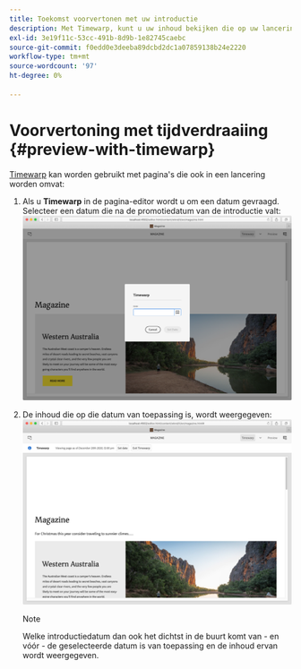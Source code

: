 ```yaml
---
title: Toekomst voorvertonen met uw introductie
description: Met Timewarp, kunt u uw inhoud bekijken die op uw lanceringen wordt gebaseerd.
exl-id: 3e19f11c-53cc-491b-8d9b-1e82745caebc
source-git-commit: f0edd0e3deeba89dcbd2dc1a07859138b24e2220
workflow-type: tm+mt
source-wordcount: '97'
ht-degree: 0%

---
```


# Voorvertoning met tijdverdraaiing {#preview-with-timewarp}

[Timewarp](/help/sites-cloud/authoring/features/page-versions.md#timewarp) kan worden gebruikt met pagina&#39;s die ook in een lancering worden omvat:

1. Als u **Timewarp** in de pagina-editor wordt u om een datum gevraagd. Selecteer een datum die na de promotiedatum van de introductie valt:
   ![Navigeren door Starten vanuit de Pagina-editor](/help/sites-cloud/authoring/assets/launches-timewarp-01.png)

1. De inhoud die op die datum van toepassing is, wordt weergegeven:
   ![Navigeren door Starten vanuit de Pagina-editor](/help/sites-cloud/authoring/assets/launches-timewarp-02.png)

   >[!NOTE]
   >
   >Welke introductiedatum dan ook het dichtst in de buurt komt van - en vóór - de geselecteerde datum is van toepassing en de inhoud ervan wordt weergegeven.
